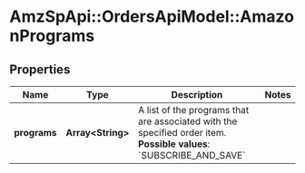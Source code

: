 # AmzSpApi::OrdersApiModel::AmazonPrograms

## Properties
Name | Type | Description | Notes
------------ | ------------- | ------------- | -------------
**programs** | **Array&lt;String&gt;** | A list of the programs that are associated with the specified order item.  **Possible values**: &#x60;SUBSCRIBE_AND_SAVE&#x60; | 

